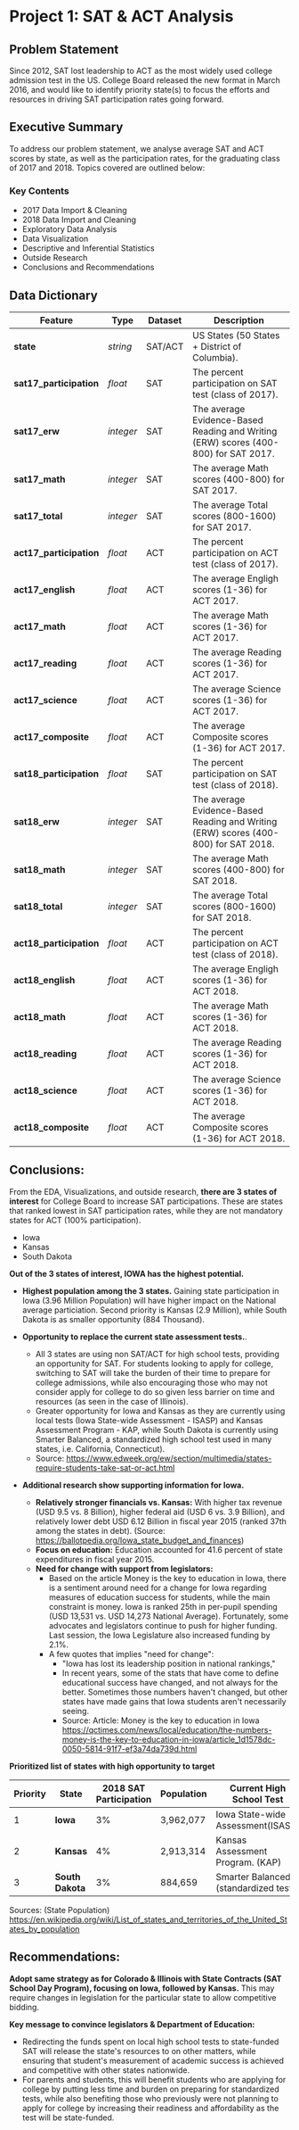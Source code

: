 # Project 1: SAT & ACT Analysis


## Problem Statement
Since 2012, SAT lost leadership to ACT as the most widely used college admission test in the US.  College Board released the new format in March 2016, and would like to identify priority state(s) to focus the efforts and resources in driving SAT participation rates going forward.  


## Executive Summary

To address our problem statement, we analyse average SAT and ACT scores by state, as well as the participation rates, for the graduating class of 2017 and 2018.  Topics covered are outlined below:  

  ### Key Contents
  - 2017 Data Import & Cleaning
  - 2018 Data Import and Cleaning
  - Exploratory Data Analysis
  - Data Visualization
  - Descriptive and Inferential Statistics
  - Outside Research
  - Conclusions and Recommendations


## Data Dictionary

|Feature|Type|Dataset|Description|
|---|---|---|---|
|**state**|*string*|SAT/ACT|US States (50 States + District of Columbia).| 
|**sat17_participation**|*float*|SAT|The percent participation on SAT test (class of 2017).|
|**sat17_erw**|*integer*|SAT|The average Evidence-Based Reading and Writing (ERW) scores (400-800) for SAT 2017.|
|**sat17_math**|*integer*|SAT|The average Math scores (400-800) for SAT 2017.|
|**sat17_total**|*integer*|SAT|The average Total scores (800-1600) for SAT 2017.|
|**act17_participation**|*float*|ACT|The percent participation on ACT test (class of 2017).|
|**act17_english**|*float*|ACT|The average Engligh scores (1-36) for ACT 2017.|
|**act17_math**|*float*|ACT|The average Math scores (1-36) for ACT 2017.|
|**act17_reading**|*float*|ACT|The average Reading scores (1-36) for ACT 2017.|
|**act17_science**|*float*|ACT|The average Science scores (1-36) for ACT 2017.|
|**act17_composite**|*float*|ACT|The average Composite scores (1-36) for ACT 2017.|
|**sat18_participation**|*float*|SAT|The percent participation on SAT test (class of 2018).|
|**sat18_erw**|*integer*|SAT|The average Evidence-Based Reading and Writing (ERW) scores (400-800) for SAT 2018.|
|**sat18_math**|*integer*|SAT|The average Math scores (400-800) for SAT 2018.|
|**sat18_total**|*integer*|SAT|The average Total scores (800-1600) for SAT 2018.|
|**act18_participation**|*float*|ACT|The percent participation on ACT test (class of 2018).|
|**act18_english**|*float*|ACT|The average Engligh scores (1-36) for ACT 2018.|
|**act18_math**|*float*|ACT|The average Math scores (1-36) for ACT 2018.|
|**act18_reading**|*float*|ACT|The average Reading scores (1-36) for ACT 2018.|
|**act18_science**|*float*|ACT|The average Science scores (1-36) for ACT 2018.|
|**act18_composite**|*float*|ACT|The average Composite scores (1-36) for ACT 2018.|






## Conclusions:

From the EDA, Visualizations, and outside research, **there are 3 states of interest** for College Board to increase SAT participations.  These are states that ranked lowest in SAT participation rates, while they are not mandatory states for ACT (100% participation). 

- Iowa
- Kansas
- South Dakota


**Out of the 3 states of interest, IOWA has the highest potential.**

- **Highest population among the 3 states.**  Gaining state participation in Iowa (3.96 Million Population) will have higher impact on the National average particiation.  Second priority is Kansas (2.9 Million), while South Dakota is as smaller opportunity (884 Thousand).

- **Opportunity to replace the current state assessment tests.**. 
  - All 3 states are using non SAT/ACT for high school tests, providing an opportunity for SAT.  For students looking to apply for college, switching to SAT will take the burden of their time to prepare for college admissions, while also encouraging those who may not consider apply for college to do so given less barrier on time and resources (as seen in the case of Illinois).
  - Greater opportunity for Iowa and Kansas as they are currently using local tests (Iowa State-wide Assessment - ISASP) and Kansas Assessment Program - KAP, while South Dakota is currently using Smarter Balanced, a standardized high school test used in many states, i.e. California, Connecticut).
  - Source: https://www.edweek.org/ew/section/multimedia/states-require-students-take-sat-or-act.html
  
- **Additional research show supporting information for Iowa.**
  - **Relatively stronger financials vs. Kansas:** With higher tax revenue (USD 9.5 vs. 8 Billion), higher federal aid (USD 6 vs. 3.9 Billion), and relatively lower debt USD 6.12 Billion in fiscal year 2015 (ranked 37th among the states in debt).  (Source: https://ballotpedia.org/Iowa_state_budget_and_finances)
  - **Focus on education:** Education accounted for 41.6 percent of state expenditures in fiscal year 2015.
  - **Need for change with support from legislators:**
    - Based on the article Money is the key to education in Iowa, there is a sentiment around need for a change for Iowa regarding measures of education success for students, while the main constraint is money.  Iowa is ranked 25th in per-pupil spending (USD 13,531 vs. USD 14,273 National Average).  Fortunately, some advocates and legislators continue to push for higher funding.  Last session, the Iowa Legislature also increased funding by 2.1%.
    - A few quotes that implies "need for change":
      - "Iowa has lost its leadership position in national rankings," 
      - In recent years, some of the stats that have come to define educational success have changed, and not always for the better. Sometimes those numbers haven't changed, but other states have made gains that Iowa students aren't necessarily seeing. 
      - Source: Article: Money is the key to education in Iowa https://qctimes.com/news/local/education/the-numbers-money-is-the-key-to-education-in-iowa/article_1d1578dc-0050-5814-91f7-ef3a74da739d.html

  

**Prioritized list of states with high opportunity to target**


|Priority|State|2018 SAT Participation|Population|Current High School Test|
|---|---|---|---|---|
|1|**Iowa**|3%|3,962,077|Iowa State-wide Assessment(ISASP)|
|2|**Kansas**|4%|2,913,314|Kansas Assessment Program. (KAP)|
|3|**South Dakota**|3%|884,659|Smarter Balanced (standardized test)|

Sources: (State Population)
https://en.wikipedia.org/wiki/List_of_states_and_territories_of_the_United_States_by_population


## Recommendations:

**Adopt same strategy as for Colorado & Illinois with State Contracts (SAT School Day Program), focusing on Iowa, followed by Kansas.**  This may require changes in legislation for the particular state to allow competitive bidding.  
  
**Key message to convince legislators & Department of Education:**
  - Redirecting the funds spent on local high school tests to state-funded SAT will release the state's resources to on other matters, while ensuring that student's measurement of academic success is achieved and competitive with other states nationwide.
  - For parents and students, this will benefit students who are applying for college by putting less time and burden on preparing for standardized tests, while also benefiting those who previously were not planning to apply for college by increasing their readiness and affordability as the test will be state-funded.
  


















